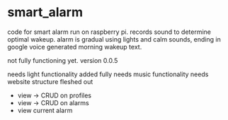 # smart_alarm

code for smart alarm run on raspberry pi. records sound to determine optimal wakeup. alarm is gradual using lights and calm sounds, ending in google voice generated morning wakeup text.

not fully functioning yet. version 0.0.5


needs light functionality added fully
needs music functionality
needs website structure fleshed out
- view -> CRUD on profiles
- view -> CRUD on alarms
- view current alarm
